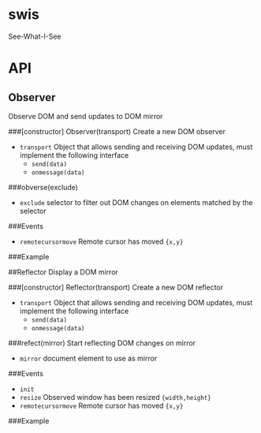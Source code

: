 # swis
See-What-I-See
# API
## Observer
Observe DOM and send updates to DOM mirror

###[constructor] Observer(transport)
Create a new DOM observer
 * `transport` Object that allows sending and receiving DOM updates, must implement the following interface
    - `send(data)`
    - `onmessage(data)`
 
###obverse(exclude)
 * `exclude` selector to filter out DOM changes on elements matched by the selector
 
###Events
 * `remotecursormove` Remote cursor has moved `{x,y}`
 
###Example

##Reflector
Display a DOM mirror

###[constructor] Reflector(transport)
Create a new DOM reflector
 * `transport` Object that allows sending and receiving DOM updates, must implement the following interface
    - `send(data)`
    - `onmessage(data)`
    
###refect(mirror)
Start reflecting DOM changes on mirror
 * `mirror` document element to use as mirror
 
###Events
 * `init`
 * `resize` Observed window has been resized `{width,height}`
 * `remotecursormove` Remote cursor has moved `{x,y}`
 
###Example

